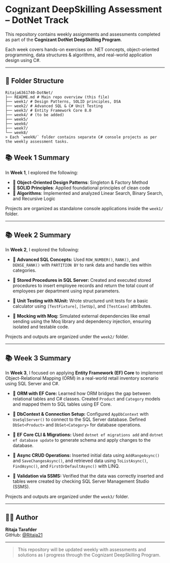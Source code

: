# Cognizant DeepSkilling Assessment – DotNet Track

This repository contains weekly assignments and assessments completed as part of the **Cognizant DotNet DeepSkilling Program**.

Each week covers hands-on exercises on .NET concepts, object-oriented programming, data structures & algorithms, and real-world application design using C#.

---

## 📁 Folder Structure
```
Ritaja6361740-DotNet/
├── README.md # Main repo overview (this file)
├── week1/ # Design Patterns, SOLID principles, DSA
├── week2/ # Advanced SQL & C# Unit Testing
├── week3/ # Entity Framework Core 8.0
├── week4/ # (to be added)
├── week5/
├── week6/
├── week7/
└── week8/
> Each `weekN/` folder contains separate C# console projects as per the weekly assessment tasks.
```

## 📚 Week 1 Summary

In **Week 1**, I explored the following:

- 🔹 **Object-Oriented Design Patterns**: Singleton & Factory Method
- 🔹 **SOLID Principles**: Applied foundational principles of clean code
- 🔹 **Algorithms**: Implemented and analyzed Linear Search, Binary Search, and Recursive Logic

Projects are organized as standalone console applications inside the `week1/` folder.

---

## 📚 Week 2 Summary  
In **Week 2**, I explored the following:

- 🔹 **Advanced SQL Concepts:** Used `ROW_NUMBER()`, `RANK()`, and `DENSE_RANK()` with `PARTITION BY` to rank data and handle ties within categories.

- 🔹 **Stored Procedures in SQL Server:** Created and executed stored procedures to insert employee records and return the total count of employees per department using input parameters.

- 🔹 **Unit Testing with NUnit:** Wrote structured unit tests for a basic calculator using `[TestFixture]`, `[SetUp]`, and `[TestCase]` attributes.

- 🔹 **Mocking with Moq:** Simulated external dependencies like email sending using the Moq library and dependency injection, ensuring isolated and testable code.

Projects and outputs are organized under the `week2/` folder.

---
## 📚 Week 3 Summary  
In **Week 3**, I focused on applying **Entity Framework (EF) Core** to implement Object-Relational Mapping (ORM) in a real-world retail inventory scenario using SQL Server and C#.

- 🔹 **ORM with EF Core:** Learned how ORM bridges the gap between relational tables and C# classes. Created `Product` and `Category` models and mapped them to SQL tables using EF Core.

- 🔹 **DbContext & Connection Setup:** Configured `AppDbContext` with `UseSqlServer()` to connect to the SQL Server database. Defined `DbSet<Product>` and `DbSet<Category>` for database operations.

- 🔹 **EF Core CLI & Migrations:** Used `dotnet ef migrations add` and `dotnet ef database update` to generate schema and apply changes to the database.

- 🔹 **Async CRUD Operations:** Inserted initial data using `AddRangeAsync()` and `SaveChangesAsync()`, and retrieved data using `ToListAsync()`, `FindAsync()`, and `FirstOrDefaultAsync()` with LINQ.

- 🔹 **Validation via SSMS:** Verified that the data was correctly inserted and tables were created by checking SQL Server Management Studio (SSMS).

Projects and outputs are organized under the `week3/` folder.

---

## 👩‍💻 Author

**Ritaja Tarafder**  
GitHub: [@Ritaja21](https://github.com/Ritaja21)

---

> This repository will be updated weekly with assessments and solutions as I progress through the Cognizant DeepSkilling Program.
